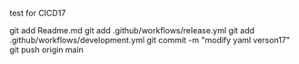 test for CICD17

git add Readme.md
git add .github/workflows/release.yml
git add .github/workflows/development.yml
git commit -m "modify yaml verson17"
git push origin main